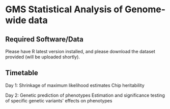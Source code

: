 GMS Statistical Analysis of Genome-wide data
============================================

Required Software/Data
----------------------
Please have R latest version installed, and please download the dataset provided (will be uploaded shortly).



Timetable
---------
Day 1: Shrinkage of maximum likelihood estimates 
       Chip heritability 
       
Day 2:  Genetic prediction of phenotypes
        Estimation and significance testing of specific genetic variants' effects on phenotypes
